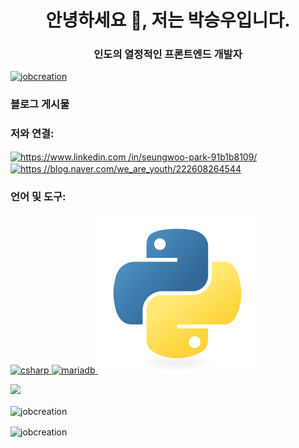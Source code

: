 <h1 align="center">안녕하세요 👋, 저는 박승우입니다.</h1>
<h3 align="center">인도의 열정적인 프론트엔드 개발자</h3>

<p align="left"> <a href= "https://github.com/ryo-ma/github-profile-trophy"><img src="https://github-profile-trophy.vercel.app/?username=jobcreation" alt="jobcreation" / ></a> </p>

### 블로그 게시물
<!-- BLOG-POST-LIST:START -->
<!-- BLOG-POST-LIST:END -->

<h3 align="left"> 저와 연결:</h3>
<p align="left">
<a href="https://linkedin.com/in/https://www.linkedin.com/in/seungwoo-park-91b1b8109/" target="blank"><img align="center" src=" https://raw.githubusercontent.com/rahuldkjain/github-profile-readme-generator/master/src/images/icons/Social/linked-in-alt.svg" alt="https://www.linkedin.com /in/seungwoo-park-91b1b8109/" height="30" width="40" /></a>
<a href="/https://blog.naver.com/we_are_youth/222608264544" target="blank "><img align="center" src="https://raw.githubusercontent.com/rahuldkjain/github-profile-readme-generator/master/src/images/icons/Social/rss.svg" alt="https //blog.naver.com/we_are_youth/222608264544" height="30" width="40" /></a>
</p>

<h3 align="left">언어 및 도구:</h3>
<p align="left"> <a href="https://www.w3schools.com/cs/" target="_blank" rel="noreferrer"> <img src="https://raw.githubusercontent. com/devicons/devicon/master/icons/csharp/csharp-original.svg" alt="csharp" width="40" height="40"/> </a> <a href="https://mariadb. 조직/" target="_blank" rel="noreferrer"> <img src="https://www.vectorlogo.zone/logos/mariadb/mariadb-icon.svg" alt="mariadb" 너비="40" 높이 ="40"/> </a> <a href="https://www.python.org" target="_blank" rel="noreferrer"> <img src="https://raw.githubusercontent.com/devicons/devicon/master/icons/python/python-original.svg" alt="파이썬" 너비="40" 높이="40"/> </a> </p>
<p><img src="https://img.shields.io/badge/-.NET-512BD4?style=flat&logo=.NET"/></p>
<p><img align="center" src="https://github-readme-stats.vercel.app/api/top-langs?username=jobcreation&show_icons=true&locale=en&layout=compact" alt="jobcreation" /> </p>

<p><img align="center" src="https://github-readme-streak-stats.herokuapp.com/?user=jobcreation&" alt="jobcreation" /></p>
